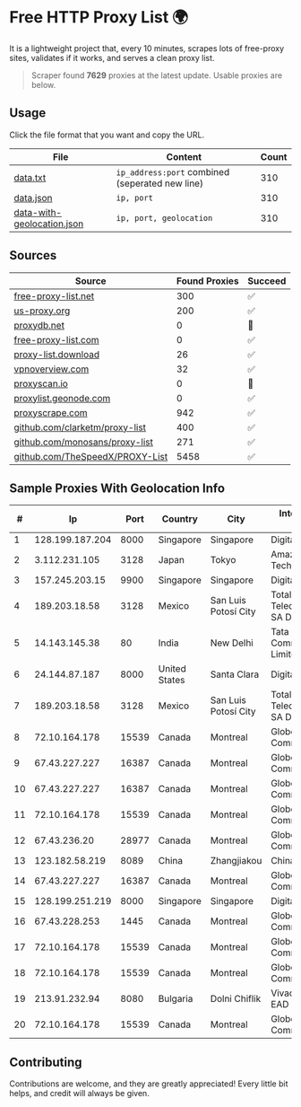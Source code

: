 
# Free HTTP Proxy List 🌍

It is a lightweight project that, every 10 minutes, scrapes lots of free-proxy sites, validates if it works, and serves a clean proxy list.


> Scraper found **7629** proxies at the latest update. Usable proxies are below.

## Usage

Click the file format that you want and copy the URL.


|File|Content|Count|
|----|-------|-----|
|[data.txt](https://raw.githubusercontent.com/themiralay/Proxy-List-World/master/data.txt)|`ip_address:port` combined (seperated new line)|310|
|[data.json](https://raw.githubusercontent.com/themiralay/Proxy-List-World/master/data.json)|`ip, port`|310|
|[data-with-geolocation.json](https://raw.githubusercontent.com/themiralay/Proxy-List-World/master/data-with-geolocation.json)|`ip, port, geolocation`|310|

## Sources

|Source|Found Proxies|Succeed|
|------|-------------|-------|
|[free-proxy-list.net](https://free-proxy-list.net)|300|✅|
|[us-proxy.org](https://www.us-proxy.org)|200|✅|
|[proxydb.net](http://proxydb.net)|0|🚫|
|[free-proxy-list.com](https://free-proxy-list.com/?page=&port=&type%5B%5D=http&type%5B%5D=https&up_time=0&search=Search)|0|✅|
|[proxy-list.download](https://www.proxy-list.download/HTTP)|26|✅|
|[vpnoverview.com](https://vpnoverview.com/privacy/anonymous-browsing/free-proxy-servers)|32|✅|
|[proxyscan.io](https://www.proxyscan.io)|0|🚫|
|[proxylist.geonode.com](https://proxylist.geonode.com/api/proxy-list?limit=300&page=1&sort_by=lastChecked&sort_type=desc&protocols=http,https)|0|✅|
|[proxyscrape.com](https://api.proxyscrape.com/v2/?request=displayproxies&protocol=http&timeout=10000&country=all&ssl=all&anonymity=all)|942|✅|
|[github.com/clarketm/proxy-list](https://raw.githubusercontent.com/clarketm/proxy-list/master/proxy-list-raw.txt)|400|✅|
|[github.com/monosans/proxy-list](https://raw.githubusercontent.com/monosans/proxy-list/main/proxies/http.txt)|271|✅|
|[github.com/TheSpeedX/PROXY-List](https://raw.githubusercontent.com/TheSpeedX/PROXY-List/master/http.txt)|5458|✅|


## Sample Proxies With Geolocation Info

|#|Ip|Port|Country|City|Internet Service Provider|
|-|--|----|-------|----|-------------------------|
|1|128.199.187.204|8000|Singapore|Singapore|DigitalOcean, LLC|
|2|3.112.231.105|3128|Japan|Tokyo|Amazon Technologies Inc.|
|3|157.245.203.15|9900|Singapore|Singapore|DigitalOcean, LLC|
|4|189.203.18.58|3128|Mexico|San Luis Potosí City|Total Play Telecomunicaciones SA De CV|
|5|14.143.145.38|80|India|New Delhi|Tata Communications Limited|
|6|24.144.87.187|8000|United States|Santa Clara|DigitalOcean, LLC|
|7|189.203.18.58|3128|Mexico|San Luis Potosí City|Total Play Telecomunicaciones SA De CV|
|8|72.10.164.178|15539|Canada|Montreal|GloboTech Communications|
|9|67.43.227.227|16387|Canada|Montreal|GloboTech Communications|
|10|67.43.227.227|16387|Canada|Montreal|GloboTech Communications|
|11|72.10.164.178|15539|Canada|Montreal|GloboTech Communications|
|12|67.43.236.20|28977|Canada|Montreal|GloboTech Communications|
|13|123.182.58.219|8089|China|Zhangjiakou|China Telecom|
|14|67.43.227.227|16387|Canada|Montreal|GloboTech Communications|
|15|128.199.251.219|8000|Singapore|Singapore|DigitalOcean, LLC|
|16|67.43.228.253|1445|Canada|Montreal|GloboTech Communications|
|17|72.10.164.178|15539|Canada|Montreal|GloboTech Communications|
|18|72.10.164.178|15539|Canada|Montreal|GloboTech Communications|
|19|213.91.232.94|8080|Bulgaria|Dolni Chiflik|Vivacom Bulgaria EAD|
|20|72.10.164.178|15539|Canada|Montreal|GloboTech Communications|



## Contributing

Contributions are welcome, and they are greatly appreciated! Every
little bit helps, and credit will always be given.

